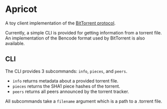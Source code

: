 # Apricot

A toy client implementation of the [BitTorrent protocol](https://en.wikipedia.org/wiki/BitTorrent).

Currently, a simple CLI is provided for getting information from a torrent file. An implementation of the Bencode format used by BitTorrent is also available.

## CLI

The CLI provides 3 subcommands: `info`, `pieces`, and `peers`.

- `info` returns metadata about a provided torrent file.
- `pieces` returns the SHA1 piece hashes of the torrent.
- `peers` returns all peers announced by the torrent tracker.

All subcommands take a `filename` argument which is a path to a .torrent file.
